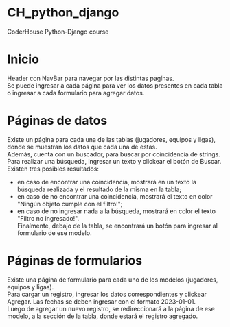 # CH_python_django     
CoderHouse Python-Django course     

# Inicio     
Header con NavBar para navegar por las distintas pagínas.     
Se puede ingresar a cada página para ver los datos presentes en cada tabla o ingresar a cada formulario para agregar datos.    

# Páginas de datos    
Existe un página para cada una de las tablas (jugadores, equipos y ligas), donde se muestran los datos que cada una de estas.     
Además, cuenta con un buscador, para buscar por coincidencia de strings. Para realizar una búsqueda, ingresar un texto y clickear el botón de Buscar. Existen tres posibles resultados:     
- en caso de encontrar una coincidencia, mostrará en un texto la búsqueda realizada y el resultado de la misma en la tabla;    
- en caso de no encontrar una coincidencia, mostrará el texto en color "Ningún objeto cumple con el filtro!";    
- en caso de no ingresar nada a la búsqueda, mostrará en color el texto "Filtro no ingresado!".    
Finalmente, debajo de la tabla, se encontrará un botón para ingresar al formulario de ese modelo.

# Páginas de formularios
Existe una página de formulario para cada uno de los modelos (jugadores, equipos y ligas).    
Para cargar un registro, ingresar los datos correspondientes y clickear Agregar. Las fechas se deben ingresar con el formato 2023-01-01.      
Luego de agregar un nuevo registro, se redireccionará a la página de ese modelo, a la sección de la tabla, donde estará el registro agregado.